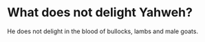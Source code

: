 # What does not delight Yahweh?

He does not delight in the blood of bullocks, lambs and male goats.
